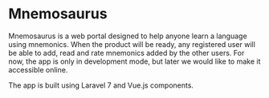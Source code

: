 # Mnemosaurus

Mnemosaurus is a web portal designed to help anyone learn a language using mnemonics. When the product will be ready, any registered user will be able to add, read and rate mnemonics added by the other users. For now, the app is only in development mode, but later we would like to make it accessible online.

The app is built using Laravel 7 and Vue.js components.
